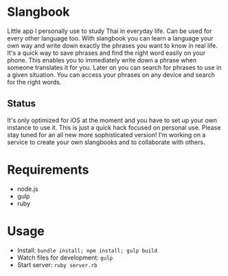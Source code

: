 # Slangbook

Little app I personally use to study Thai in everyday life.
Can be used for every other language too.
With slangbook you can learn a language your own way and write down exactly the phrases you want to know in real life.
It's a quick way to save phrases and find the right word easily on your phone.
This enables you to immediately write down a phrase when someone translates it for you. Later on you can search for phrases to use in a given situation.
You can access your phrases on any device and search for the right words.

## Status
It's only optimized for iOS at the moment and you have to set up your own instance to use it.
This is just a quick hack focused on personal use.
Please stay tuned for an all new more sophisticated version!
I'm working on a service to create your own slangbooks and to collaborate with others.


# Requirements

* node.js
* gulp
* ruby


# Usage

* Install: `bundle install; npm install; gulp build`
* Watch files for development: `gulp`
* Start server: `ruby server.rb`
